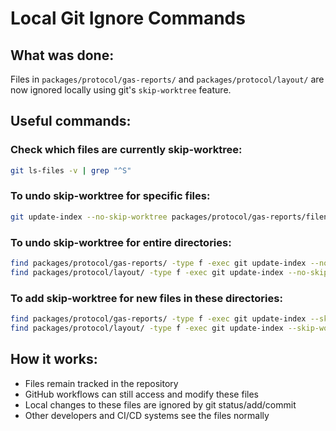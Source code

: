 # Local Git Ignore Commands

## What was done:
Files in `packages/protocol/gas-reports/` and `packages/protocol/layout/` are now ignored locally using git's `skip-worktree` feature.

## Useful commands:

### Check which files are currently skip-worktree:
```bash
git ls-files -v | grep "^S"
```

### To undo skip-worktree for specific files:
```bash
git update-index --no-skip-worktree packages/protocol/gas-reports/filename.md
```

### To undo skip-worktree for entire directories:
```bash
find packages/protocol/gas-reports/ -type f -exec git update-index --no-skip-worktree {} \;
find packages/protocol/layout/ -type f -exec git update-index --no-skip-worktree {} \;
```

### To add skip-worktree for new files in these directories:
```bash
find packages/protocol/gas-reports/ -type f -exec git update-index --skip-worktree {} \;
find packages/protocol/layout/ -type f -exec git update-index --skip-worktree {} \;
```

## How it works:
- Files remain tracked in the repository
- GitHub workflows can still access and modify these files
- Local changes to these files are ignored by git status/add/commit
- Other developers and CI/CD systems see the files normally